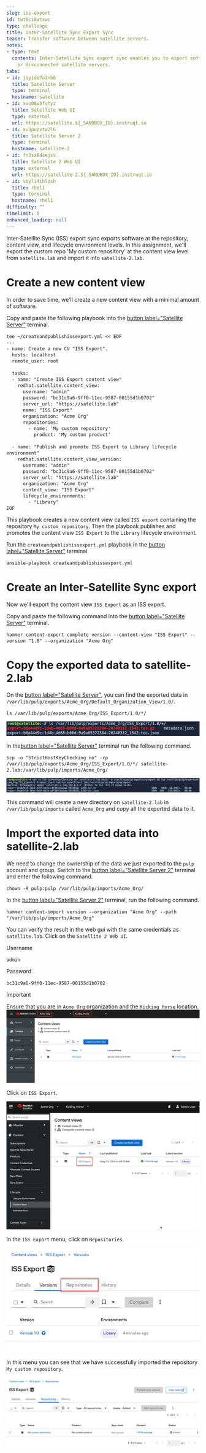 ```yaml
---
slug: iss-export
id: twt6ci8wtxwc
type: challenge
title: Inter-Satellite Sync Export Sync
teaser: Transfer software between satellite servers.
notes:
- type: text
  contents: Inter-Satellite Sync export sync enables you to export software to air-gapped
    or disconnected satellite servers.
tabs:
- id: jiyide7o2nb6
  title: Satellite Server
  type: terminal
  hostname: satellite
- id: xvu08vbfvhyz
  title: Satellite Web UI
  type: external
  url: https://satellite.${_SANDBOX_ID}.instruqt.io
- id: au3puzvtw2l6
  title: Satellite Server 2
  type: terminal
  hostname: satellite-2
- id: fn3sx8daejxs
  title: Satellite 2 Web UI
  type: external
  url: https://satellite-2.${_SANDBOX_ID}.instruqt.io
- id: vbyli4ihlzsh
  title: rhel1
  type: terminal
  hostname: rhel1
difficulty: ""
timelimit: 0
enhanced_loading: null
---
```


Inter-Satellite Sync (ISS) export sync exports software at the repository, content view, and lifecycle environment levels. In this assignment, we'll export the custom repo 'My custom repository' at the content view level from `satellite.lab` and import it into `satellite-2.lab`.

Create a new content view
===

In order to save time, we'll create a new content view with a minimal amount of software.

Copy and paste the following playbook into the [button label="Satellite Server"](tab-0) terminal.

```bash,run
tee ~/createandpublishissexport.yml << EOF
---
- name: Create a new CV "ISS Export".
  hosts: localhost
  remote_user: root

  tasks:
  - name: "Create ISS Export content view"
    redhat.satellite.content_view:
      username: "admin"
      password: "bc31c9a6-9ff0-11ec-9587-00155d1b0702"
      server_url: "https://satellite.lab"
      name: "ISS Export"
      organization: "Acme Org"
      repositories:
        - name: 'My custom repository'
          product: 'My custom product'

  - name: "Publish and promote ISS Export to Library lifecycle environment"
    redhat.satellite.content_view_version:
      username: "admin"
      password: "bc31c9a6-9ff0-11ec-9587-00155d1b0702"
      server_url: "https://satellite.lab"
      organization: "Acme Org"
      content_view: "ISS Export"
      lifecycle_environments:
        - "Library"
EOF
```

This playbook creates a new content view called `ISS export` containing the repository `My custom repository`. Then the playbook publishes and promotes the content view `ISS Export` to the `Library` lifecycle environment.

Run the `createandpublishissexport.yml` playbook in the [button label="Satellite Server"](tab-0) terminal.

```bash,run
ansible-playbook createandpublishissexport.yml
```

Create an Inter-Satellite Sync export
===

Now we'll export the content view `ISS Export` as an ISS export.

Copy and paste the following command into the [button label="Satellite Server"](tab-0) terminal.

```bash,run
hammer content-export complete version --content-view "ISS Export" --version "1.0" --organization "Acme Org"
```

Copy the exported data to satellite-2.lab
===

On the [button label="Satellite Server"](tab-0), you can find the exported data in `/var/lib/pulp/exports/Acme_Org/Default_Organization_View/1.0/`.

```bash,run
ls /var/lib/pulp/exports/Acme_Org/ISS_Export/1.0/*/
```

![](../assets/exportedcv.png)

In the[button label="Satellite Server"](tab-0) terminal run the following command.

```bash,run
scp -o "StrictHostKeyChecking no" -rp /var/lib/pulp/exports/Acme_Org/ISS_Export/1.0/*/ satellite-2.lab:/var/lib/pulp/imports/Acme_Org/
```

![](../assets/mvexportstosatellite2.png)

This command will create a new directory on `satellite-2.lab` in `/var/lib/pulp/imports` called `Acme_Org` and copy all the exported data to it.

Import the exported data into satellite-2.lab
===

We need to change the ownership of the data we just exported to the `pulp` account and group. Switch to the [button label="Satellite Server 2"](tab-2) terminal and enter the following command.

```bash,run
chown -R pulp:pulp /var/lib/pulp/imports/Acme_Org/
```

In the [button label="Satellite Server 2"](tab-2) terminal, run the following command.

```bash,run
hammer content-import version --organization "Acme Org" --path "/var/lib/pulp/imports/Acme_Org"
```

You can verify the result in the web gui with the same credentials as `satellite.lab`. Click on the `Satellite 2 Web UI`.

Username

```
admin
```

Password

```
bc31c9a6-9ff0-11ec-9587-00155d1b0702
```

>[!IMPORTANT]
>Ensure that you are in `Acme Org` organization and the `Kicking Horse` location.
>![](../assets/exportedissexport.png)

Click on `ISS Export`.

![](../assets/issexportcv.png)

In the `ISS Export` menu, click on `Repositories`.

![](../assets/issexportrepos.png)

In this menu you can see that we have successfully imported the repository `My custom repository`.

![](../assets/exportedcustomrepo.png)
